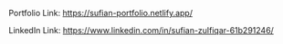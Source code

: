 Portfolio Link: https://sufian-portfolio.netlify.app/

LinkedIn Link: https://www.linkedin.com/in/sufian-zulfiqar-61b291246/